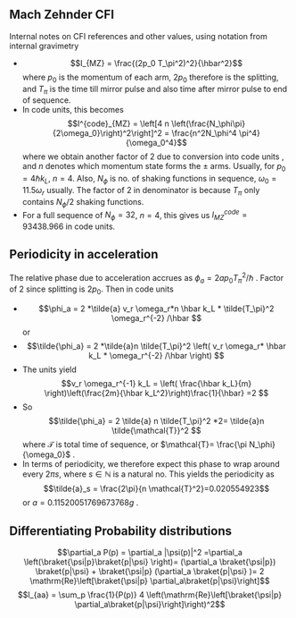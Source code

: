 ## Mach Zehnder CFI
Internal notes on CFI references and other values, using notation from internal gravimetry
- $$I_{MZ} = \frac{(2p_0 T_\pi^2)^2}{\hbar^2}$$ where $p_0$ is the momentum of each arm, $2p_0$ therefore is the splitting, and $T_\pi$ is the time till mirror pulse and also time after mirror pulse to end of sequence.
- In code units, this becomes $$I^{code}_{MZ} = \left[4 n \left(\frac{N_\phi\pi}{2\omega_0}\right)^2\right]^2 = \frac{n^2N_\phi^4 \pi^4}{\omega_0^4}$$ where we obtain another factor of 2 due to conversion into code units , and $n$ denotes which momentum state forms the $\pm$ arms. Usually, for $p_0=4\hbar k_L$, $n=4$. Also, $N_\phi$ is no. of shaking functions in sequence, $\omega_0=11.5\omega_r$ usually. The factor of $2$ in denominator is because $T_\pi$ only contains $N_\phi/2$ shaking functions.
- For a full sequence of $N_\phi=32$, $n=4$, this gives us $I^{code}_{MZ}=93438.966$ in code units.

## Periodicity in acceleration
The relative phase due to acceleration accrues as $\phi_a = 2ap_0 T_\pi^2 /\hbar$ . Factor of 2 since splitting is $2p_0$. Then in code units
-  $$\phi_a = 2 *\tilde{a} v_r \omega_r*n \hbar k_L * \tilde{T_\pi}^2 \omega_r^{-2} /\hbar $$ or 
- $$\tilde{\phi_a} = 2 *\tilde{a}n \tilde{T_\pi}^2 \left( v_r \omega_r* \hbar k_L *  \omega_r^{-2} /\hbar \right) $$
- The units yield
 $$v_r \omega_r^{-1} k_L = \left( \frac{\hbar k_L}{m} \right)\left(\frac{2m}{\hbar k_L^2}\right)\frac{1}{\hbar} =2 $$
 - So $$\tilde{\phi_a} = 2 \tilde{a} n \tilde{T_\pi}^2 *2= \tilde{a}n \tilde{\mathcal{T}}^2 $$where $\mathcal{T}$ is total time of sequence, or $\mathcal{T}= \frac{\pi N_\phi}{\omega_0}$ .
 - In terms of periodicity, we therefore expect this phase to wrap around every $2\pi s$, where $s\in \mathbb{N}$ is a natural no. This yields the periodicity as $$\tilde{a}_s = \frac{2\pi}{n \mathcal{T}^2}=0.020554923$$ or $a = 0.11520051769673768 g$ .


## Differentiating Probability distributions

$$\partial_a P(p) = \partial_a |\psi(p)|^2 =\partial_a \left(\braket{\psi|p}\braket{p|\psi} \right)= (\partial_a \braket{\psi|p}) \braket{p|\psi} + \braket{\psi|p} (\partial_a \braket{p|\psi} )= 2 \mathrm{Re}\left[\braket{\psi|p} \partial_a\braket{p|\psi}\right]$$
$$I_{aa} = \sum_p \frac{1}{P(p)} 4 \left(\mathrm{Re}\left[\braket{\psi|p} \partial_a\braket{p|\psi}\right]\right)^2$$